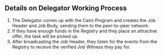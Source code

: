 ## Details on Delegator Working Process

1. The Delegator comes up with the Cairo Program and creates the Job Header and Job Body, sending them to the peer-to-peer network.
2. If they have enough funds in the Registry and they place an attractive offer, the task will be picked up.
3. After broadcasting the Job Header, they listen for the events from the Registry to receive the verified Job Witness they pay for.
